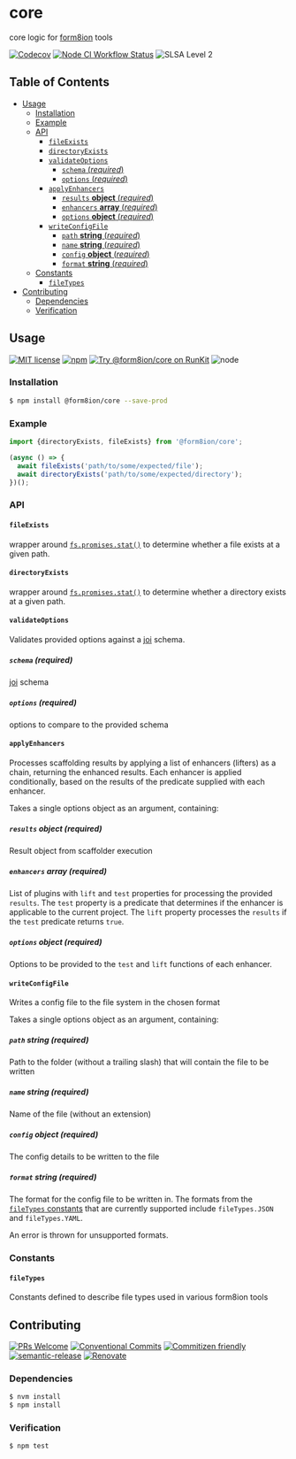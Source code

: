 # core

core logic for [form8ion](https://github.com/form8ion/) tools

<!--status-badges start -->

[![Codecov][coverage-badge]][coverage-link]
[![Node CI Workflow Status][github-actions-ci-badge]][github-actions-ci-link]
![SLSA Level 2][slsa-badge]

<!--status-badges end -->

## Table of Contents

* [Usage](#usage)
  * [Installation](#installation)
  * [Example](#example)
  * [API](#api)
    * [`fileExists`](#fileexists)
    * [`directoryExists`](#directoryexists)
    * [`validateOptions`](#validateoptions)
      * [`schema` (_required_)](#schema-required)
      * [`options` (_required_)](#options-required)
    * [`applyEnhancers`](#applyenhancers)
      * [`results` __object__ (_required_)](#results-object-required)
      * [`enhancers` __array__ (_required_)](#enhancers-array-required)
      * [`options` __object__ (_required_)](#options-object-required)
    * [`writeConfigFile`](#writeconfigfile)
      * [`path` __string__ (_required_)](#path-string-required)
      * [`name` __string__ (_required_)](#name-string-required)
      * [`config` __object__ (_required_)](#config-object-required)
      * [`format` __string__ (_required_)](#format-string-required)
  * [Constants](#constants)
    * [`fileTypes`](#filetypes)
* [Contributing](#contributing)
  * [Dependencies](#dependencies)
  * [Verification](#verification)

## Usage

<!--consumer-badges start -->

[![MIT license][license-badge]][license-link]
[![npm][npm-badge]][npm-link]
[![Try @form8ion/core on RunKit][runkit-badge]][runkit-link]
![node][node-badge]

<!--consumer-badges end -->

### Installation

```sh
$ npm install @form8ion/core --save-prod
```

### Example

```javascript
import {directoryExists, fileExists} from '@form8ion/core';

(async () => {
  await fileExists('path/to/some/expected/file');
  await directoryExists('path/to/some/expected/directory');
})();
```

### API

#### `fileExists`

wrapper around [`fs.promises.stat()`](https://nodejs.org/api/fs.html#fs_fspromises_stat_path_options)
to determine whether a file exists at a given path.

#### `directoryExists`

wrapper around [`fs.promises.stat()`](https://nodejs.org/api/fs.html#fs_fspromises_stat_path_options)
to determine whether a directory exists at a given path.

#### `validateOptions`

Validates provided options against a [joi](https://joi.dev/) schema.

##### `schema` (_required_)

[joi](https://joi.dev/) schema

##### `options` (_required_)

options to compare to the provided schema

#### `applyEnhancers`

Processes scaffolding results by applying a list of enhancers (lifters) as a
chain, returning the enhanced results.
Each enhancer is applied conditionally, based on the results of the predicate
supplied with each enhancer.

Takes a single options object as an argument, containing:

##### `results` __object__ (_required_)

Result object from scaffolder execution

##### `enhancers` __array__ (_required_)

List of plugins with `lift` and `test` properties for processing the provided
`results`.
The `test` property is a predicate that determines if the enhancer is
applicable to the current project.
The `lift` property processes the `results` if the `test` predicate returns
`true`.

##### `options` __object__ (_required_)

Options to be provided to the `test` and `lift` functions of each enhancer.

#### `writeConfigFile`

Writes a config file to the file system in the chosen format

Takes a single options object as an argument, containing:

##### `path` __string__ (_required_)

Path to the folder (without a trailing slash) that will contain the file to be
written

##### `name` __string__ (_required_)

Name of the file (without an extension)

##### `config` __object__ (_required_)

The config details to be written to the file

##### `format` __string__ (_required_)

The format for the config file to be written in. The formats from the
[`fileTypes` constants](#filetypes) that are currently supported include
`fileTypes.JSON` and `fileTypes.YAML`.

An error is thrown for unsupported formats.

### Constants

#### `fileTypes`

Constants defined to describe file types used in various form8ion tools

## Contributing

<!--contribution-badges start -->

[![PRs Welcome][PRs-badge]][PRs-link]
[![Conventional Commits][commit-convention-badge]][commit-convention-link]
[![Commitizen friendly][commitizen-badge]][commitizen-link]
[![semantic-release][semantic-release-badge]][semantic-release-link]
[![Renovate][renovate-badge]][renovate-link]

<!--contribution-badges end -->

### Dependencies

```sh
$ nvm install
$ npm install
```

### Verification

```sh
$ npm test
```

[PRs-link]: http://makeapullrequest.com

[PRs-badge]: https://img.shields.io/badge/PRs-welcome-brightgreen.svg

[commit-convention-link]: https://conventionalcommits.org

[commit-convention-badge]: https://img.shields.io/badge/Conventional%20Commits-1.0.0-yellow.svg

[commitizen-link]: http://commitizen.github.io/cz-cli/

[commitizen-badge]: https://img.shields.io/badge/commitizen-friendly-brightgreen.svg

[semantic-release-link]: https://github.com/semantic-release/semantic-release

[semantic-release-badge]: https://img.shields.io/badge/semantic--release-angular-e10079?logo=semantic-release

[renovate-link]: https://renovatebot.com

[renovate-badge]: https://img.shields.io/badge/renovate-enabled-brightgreen.svg?logo=renovatebot

[coverage-link]: https://codecov.io/github/form8ion/core

[coverage-badge]: https://img.shields.io/codecov/c/github/form8ion/core.svg

[license-link]: LICENSE

[license-badge]: https://img.shields.io/github/license/form8ion/core.svg

[npm-link]: https://www.npmjs.com/package/@form8ion/core

[npm-badge]: https://img.shields.io/npm/v/@form8ion/core.svg

[runkit-link]: https://npm.runkit.com/@form8ion/core

[runkit-badge]: https://badge.runkitcdn.com/@form8ion/core.svg

[github-actions-ci-link]: https://github.com/form8ion/core/actions?query=workflow%3A%22Node.js+CI%22+branch%3Amaster

[github-actions-ci-badge]: https://github.com/form8ion/core/workflows/Node.js%20CI/badge.svg

[node-badge]: https://img.shields.io/node/v/@form8ion/core?logo=node.js

[slsa-badge]: https://slsa.dev/images/gh-badge-level2.svg
